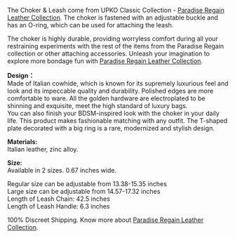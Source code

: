 The Choker & Leash come from UPKO Classic Collection - [Paradise Regain Leather Collection](https://www.upkoofficialshop.com/collections/paradise-regain-leather-collection). The choker is fastened with an adjustable buckle and has an O-ring, which can be used for attaching the leash.

The choker is highly durable, providing worryless comfort during all your restraining experiments with the rest of the items from the Paradise Regain collection or other attaching accessories. Unleash your imagination to explore more bondage fun with [Paradise Regain Leather Collection](https://www.upkoofficialshop.com/collections/paradise-regain-leather-collection).

**Design：**  
Made of Italian cowhide, which is known for its supremely luxurious feel and look and its impeccable quality and durability. Polished edges are more comfortable to ware. All the golden hardware are electroplated to be shinning and exquisite, meet the high standard of luxury bags.   
You can also finish your BDSM-inspired look with the choker in your daily life. This product makes fashionable matching with any outfit. The T-shaped plate decorated with a big ring is a rare, modernized and stylish design.

  

**Materials:**   
Italian leather, zinc alloy.

**Size:**  
Available in 2 sizes. 0.67 inches wide.

Regular size can be adjustable from 13.38-15.35 inches  
Large size can be adjustable from 14.57-17.32 inches  
Length of Leash Chain: 42.5 inches  
Length of Leash Handle: 6.3 inches

  
100% Discreet Shipping. Know more about [Paradise Regain Leather Collection](https://www.upkoofficialshop.com/collections/paradise-regain-leather-collection).
